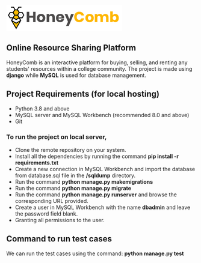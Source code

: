 
<a href="https://honeycombiiti.pythonanywhere.com"><img alt="![Unable to load image]" src="https://github.com/rishabh-soni/Online_Resource_Sharing_Platform/blob/master/static/images/logohorizontal.png?raw=true"></a>
## Online Resource Sharing Platform

HoneyComb is an interactive platform for buying, selling, and renting any students' resources within a college community.
The project is made using **django** while **MySQL** is used for database management.

## Project Requirements (for local hosting)
* Python 3.8 and above
* MySQL server and MySQL Workbench (recommended 8.0 and above)
* Git

### To run the project on local server,
* Clone the remote repository on your system.
* Install all the dependencies by running the command **pip install -r requirements.txt**
* Create a new connection in MySQL Workbench and import the database from database.sql file in the **/sqldump** directory.
* Run the command **python manage.py makemigrations**
* Run the command **python manage.py migrate**
* Run the command **python manage.py runserver** and browse the corresponding URL provided.
* Create a user in MySQL Workbench with the name **dbadmin** and leave the password field blank.
* Granting all permissions to the user.

## Command to run test cases
We can run the test cases using the command: **python manage.py test**
